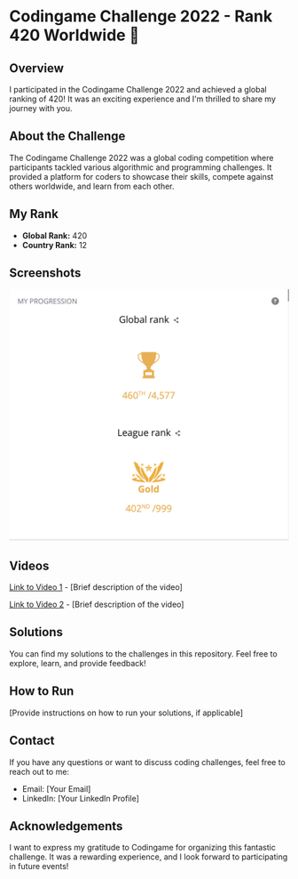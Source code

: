 # Codingame Challenge 2022 - Rank 420 Worldwide 🚀

## Overview
I participated in the Codingame Challenge 2022 and achieved a global ranking of 420! It was an exciting experience and I'm thrilled to share my journey with you.

## About the Challenge
The Codingame Challenge 2022 was a global coding competition where participants tackled various algorithmic and programming challenges. It provided a platform for coders to showcase their skills, compete against others worldwide, and learn from each other.

## My Rank
- **Global Rank:** 420
- **Country Rank:** 12

## Screenshots
![Challenge Screenshot 1](images/rank.png)

## Videos
[Link to Video 1](video1.mp4) - [Brief description of the video]

[Link to Video 2](video2.mp4) - [Brief description of the video]

## Solutions
You can find my solutions to the challenges in this repository. Feel free to explore, learn, and provide feedback!

## How to Run
[Provide instructions on how to run your solutions, if applicable]

## Contact
If you have any questions or want to discuss coding challenges, feel free to reach out to me:
- Email: [Your Email]
- LinkedIn: [Your LinkedIn Profile]

## Acknowledgements
I want to express my gratitude to Codingame for organizing this fantastic challenge. It was a rewarding experience, and I look forward to participating in future events!
